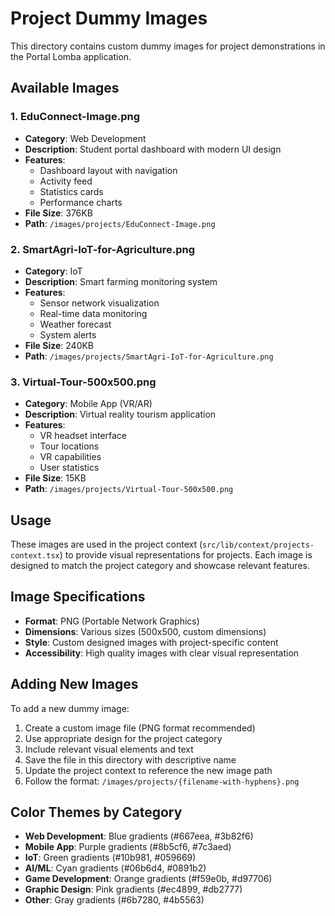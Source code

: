 # Project Dummy Images

This directory contains custom dummy images for project demonstrations in the Portal Lomba application.

## Available Images

### 1. EduConnect-Image.png
- **Category**: Web Development
- **Description**: Student portal dashboard with modern UI design
- **Features**: 
  - Dashboard layout with navigation
  - Activity feed
  - Statistics cards
  - Performance charts
- **File Size**: 376KB
- **Path**: `/images/projects/EduConnect-Image.png`

### 2. SmartAgri-IoT-for-Agriculture.png
- **Category**: IoT
- **Description**: Smart farming monitoring system
- **Features**:
  - Sensor network visualization
  - Real-time data monitoring
  - Weather forecast
  - System alerts
- **File Size**: 240KB
- **Path**: `/images/projects/SmartAgri-IoT-for-Agriculture.png`

### 3. Virtual-Tour-500x500.png
- **Category**: Mobile App (VR/AR)
- **Description**: Virtual reality tourism application
- **Features**:
  - VR headset interface
  - Tour locations
  - VR capabilities
  - User statistics
- **File Size**: 15KB
- **Path**: `/images/projects/Virtual-Tour-500x500.png`

## Usage

These images are used in the project context (`src/lib/context/projects-context.tsx`) to provide visual representations for projects. Each image is designed to match the project category and showcase relevant features.

## Image Specifications

- **Format**: PNG (Portable Network Graphics)
- **Dimensions**: Various sizes (500x500, custom dimensions)
- **Style**: Custom designed images with project-specific content
- **Accessibility**: High quality images with clear visual representation

## Adding New Images

To add a new dummy image:

1. Create a custom image file (PNG format recommended)
2. Use appropriate design for the project category
3. Include relevant visual elements and text
4. Save the file in this directory with descriptive name
5. Update the project context to reference the new image path
6. Follow the format: `/images/projects/{filename-with-hyphens}.png`

## Color Themes by Category

- **Web Development**: Blue gradients (#667eea, #3b82f6)
- **Mobile App**: Purple gradients (#8b5cf6, #7c3aed)
- **IoT**: Green gradients (#10b981, #059669)
- **AI/ML**: Cyan gradients (#06b6d4, #0891b2)
- **Game Development**: Orange gradients (#f59e0b, #d97706)
- **Graphic Design**: Pink gradients (#ec4899, #db2777)
- **Other**: Gray gradients (#6b7280, #4b5563) 